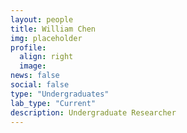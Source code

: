 ```yaml
---
layout: people
title: William Chen
img: placeholder
profile:
  align: right
  image:
news: false
social: false
type: "Undergraduates"
lab_type: "Current"
description: Undergraduate Researcher
---
```


